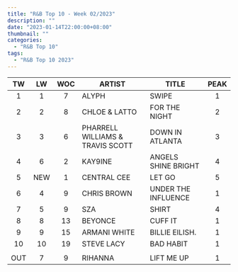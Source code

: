```yaml
---
title: "R&B Top 10 - Week 02/2023"
description: ""
date: "2023-01-14T22:00:00+08:00"
thumbnail: ""
categories:
  - "R&B Top 10"
tags:
  - "R&B Top 10 2023"
---
```

<!--more-->
|TW|LW|WOC|ARTIST|TITLE|PEAK|
|:----:|:----:|:----:|----|----|:----:|
|1|1|7|ALYPH|SWIPE|1|
|2|2|8|CHLOE & LATTO|FOR THE NIGHT|2|
|3|3|6|PHARRELL WILLIAMS & TRAVIS SCOTT|DOWN IN ATLANTA|3|
|4|6|2|KAY9INE|ANGELS SHINE BRIGHT|4|
|5|NEW|1|CENTRAL CEE|LET GO|5|
|6|4|9|CHRIS BROWN|UNDER THE INFLUENCE|1|
|7|5|9|SZA|SHIRT|4|
|8|8|13|BEYONCE|CUFF IT|1|
|9|9|15|ARMANI WHITE|BILLIE EILISH.|1|
|10|10|19|STEVE LACY|BAD HABIT|1|
| | | | | | |
|OUT|7|9|RIHANNA|LIFT ME UP|1|